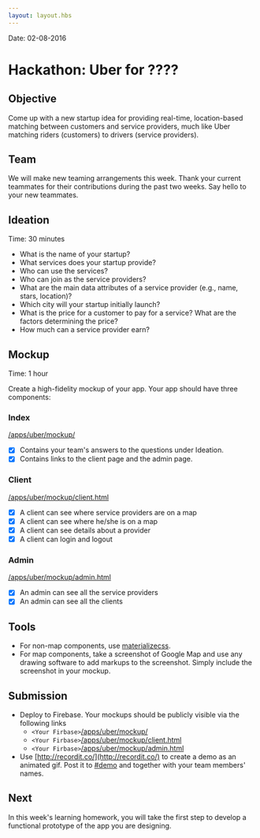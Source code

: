 ```yaml
---
layout: layout.hbs
---
```


Date: 02-08-2016

# Hackathon: Uber for ????

## Objective

Come up with a new startup idea for providing real-time, location-based matching
between customers and service providers, much like Uber matching riders
(customers) to drivers (service providers).

## Team

We will make new teaming arrangements this week. Thank your current teammates
for their contributions during the past two weeks.  Say hello to your new teammates.

## Ideation

Time: 30 minutes

* What is the name of your startup?
* What services does your startup provide?
* Who can use the services?
* Who can join as the service providers?
* What are the main data attributes of a service provider (e.g., name, stars, location)?
* Which city will your startup initially launch?
* What is the price for a customer to pay for a service? What are the factors determining the price?
* How much can a service provider earn?

## Mockup

Time: 1 hour

Create a high-fidelity mockup of your app. Your app should have three components:

### Index

[/apps/uber/mockup/](/apps/uber/mockup/index.html)

* [X] Contains your team's answers to the questions under Ideation.
* [X] Contains links to the client page and the admin page.

### Client

[/apps/uber/mockup/client.html](/apps/uber/mockup/client.html)

* [X] A client can see where service providers are on a map
* [X] A client can see where he/she is on a map
* [X] A client can see details about a provider
* [X] A client can login and logout

### Admin

[/apps/uber/mockup/admin.html](/apps/uber/mockup/admin.html)

* [X] An admin can see all the service providers
* [X] An admin can see all the clients

## Tools
* For non-map components, use [materializecss](http://materializecss.com/).
* For map components, take a screenshot of Google Map and use any drawing
software to add markups to the screenshot. Simply include the screenshot in your mockup.

## Submission

* Deploy to Firebase. Your mockups should be publicly visible via the following
links
  * `<Your Firbase>`[/apps/uber/mockup/](/apps/uber/mockup/index.html)
  * `<Your Firbase>`[/apps/uber/mockup/client.html](/apps/uber/mockup/client.html)
  * `<Your Firbase>`[/apps/uber/mockup/admin.html](/apps/uber/mockup/admin.html)
* Use [http://recordit.co/](http://recordit.co/) to create a demo as an animated
gif. Post it to [#demo](https://ucdd2016.slack.com/messages/demo/) and together
with your team members' names.

## Next

In this week's learning homework, you will take the first step to develop
a functional prototype of the app you are designing.
